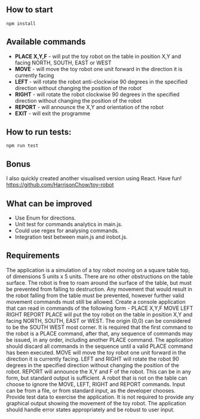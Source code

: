 ## How to start
```
npm install
```

## Available commands
- **PLACE X,Y,F** - will put the toy robot on the table in position X,Y and facing NORTH, SOUTH, EAST or WEST
- **MOVE** - will move the toy robot one unit forward in the direction it is currently facing
- **LEFT** - will rotate the robot anti-clockwise 90 degrees in the specified direction without changing the position of the robot
- **RIGHT** - will rotate the robot clockwise 90 degrees in the specified direction without changing the position of the robot
- **REPORT** - will announce the X,Y and orientation of the robot
- **EXIT** - will exit the programme


## How to run tests:
```
npm run test
```

## Bonus
I also quickly created another visualised version using React. Have fun!
https://github.com/HarrisonChow/toy-robot

## What can be improved
- Use Enum for directions.
- Unit test for commands analytics in main.js.
- Could use regex for analysing commands.
- Integration test between main.js and irobot.js.

## Requirements
The application is a simulation of a toy robot moving on a square table top, of dimensions 5 units x 5 units. There are no other obstructions on the table surface. The robot is free to roam around the surface of the table, but must be prevented from falling to destruction. Any movement that would result in the robot falling from the table must be prevented, however further valid movement commands must still be allowed.
Create a ​console application​ that can read in commands of the following form - PLACE X,Y,F
MOVE LEFT
RIGHT
REPORT
PLACE will put the toy robot on the table in position X,Y and facing NORTH, SOUTH, EAST or WEST. The origin (0,0) can be considered to be the SOUTH WEST most corner. It is required that the first command to the robot is a PLACE command, after that, any sequence of commands may be issued, in any order, including another PLACE command. The application should discard all commands in the sequence until a valid PLACE command has been executed.
MOVE will move the toy robot one unit forward in the direction it is currently facing.
LEFT and RIGHT will rotate the robot 90 degrees in the specified direction without changing the position of the robot. REPORT will announce the X,Y and F of the robot. This can be in any form, but standard output is sufficient.
A robot that is not on the table can choose to ignore the MOVE, LEFT, RIGHT and REPORT commands.
Input can be from a file, or from standard input, as the developer chooses.
Provide test data to exercise the application.
It is not required to provide any graphical output showing the movement of the toy robot.
The application should handle error states appropriately and be robust to user input.



